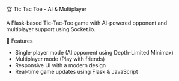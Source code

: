 🏆 Tic Tac Toe - AI & Multiplayer

A Flask-based Tic-Tac-Toe game with AI-powered opponent and multiplayer support using Socket.io.

🚀 Features
- Single-player mode (AI opponent using Depth-Limited Minimax)
- Multiplayer mode (Play with friends)
- Responsive UI with a modern design
- Real-time game updates using Flask & JavaScript

